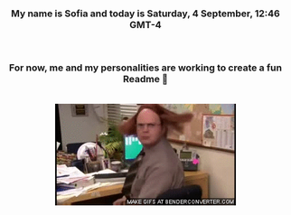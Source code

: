 


<div align="center">
<h3 >My name is Sofia and today is Saturday, 4 September, 12:46 GMT-4</h3><br>
<h3 >For now, me and my personalities are working to create a fun Readme 👋
</h3><br>
<img src='img/dwight.gif' alt='working...'/>
</div>

